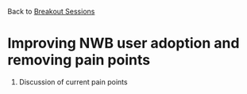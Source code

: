 Back to [Breakout Sessions](../../README.md#breakout-sessions)

# Improving NWB user adoption and removing pain points

1. Discussion of current pain points
